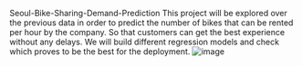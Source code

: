 Seoul-Bike-Sharing-Demand-Prediction
This project will be explored over the previous data in order to predict the number of bikes that can be rented per hour by the company. So that customers can get the best experience without any delays. We will build different regression models and check which proves to be the best for the deployment.
![image](https://user-images.githubusercontent.com/92503896/209537779-439bec48-36a3-49f6-b997-33a6d148123a.png)
